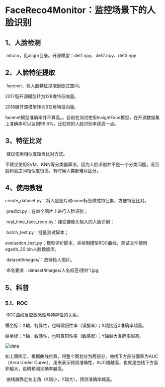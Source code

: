 # FaceReco4Monitor：监控场景下的人脸识别

## 1、人脸检测

​	mtcnn，见align/目录。开源模型：det1.npy、det2.npy、det3.npy

## 2、人脸特征提取

​	facenet，将人脸特征提取到欧式空间。

2017版开源模型转为128维特征向量。

2018版开源模型转为512维特征向量。

​	facenet模型准确率并不算高。。目前在测试使用InsightFace模型，在开源数据集上准确率可以达到99.6%，比虹软的人脸识别率还高一点。

## 3、特征比对

​	建议使用相似度距离比对方式。

​	不建议使用SVM、KNN等分类器算法，因为人脸识别并不是一个分类问题，况且脸和脸之间相似度很高，有时候人类都难以区分。

## 4、使用教程

​	create_dataset.py：将人脸图片和name标签做成特征集，方便特征比对。

​	predict.py：在单个图片上进行人脸识别；

​	real_time_face_reco.py：接受摄像头输入的人脸识别；

​	batch_test.py：批量测试脚本；

​	evaluation_test.py：模型评价脚本，并绘制模型ROC曲线，测试文件使用agedb_30.bin人脸数据库。

​	dataset/images/：放待检人图片。

​		命名要求：dataset/images/人名标签/图片1.jpg

## 5、科普

### 5.1、ROC

​	ROC曲线反应敏感性与特异性的关系。

横坐标：X轴，特异性，也叫假阳性率（误报率）；X越接近0准确率越高。

纵坐标：Y轴，敏感性，也叫真阳性率（敏感度）；Y轴越大准确率越高。

![data](https://github.com/xbder/FaceReco4Monitor/blob/master/ROC.jpg)

​	如上图所示，根据曲线位置，将整个图划分为两部分，曲线下方部分面积为AUC（Area Under Curve），用来表示预测准确性，AUC值越高，也就是曲线下方面积越大，说明预测准确率越高。

​	曲线越靠近左上角（X越小，Y越大），预测准确率越高。